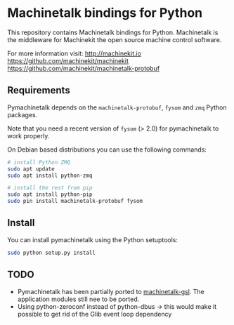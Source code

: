 # Machinetalk bindings for Python

  This repository contains Machinetalk bindings for
  Python. Machinetalk is the middleware for Machinekit the open source
  machine control software.

  For more information visit:
  http://machinekit.io
  https://github.com/machinekit/machinekit
  https://github.com/machinekit/machinetalk-protobuf

## Requirements

Pymachinetalk depends on the `machinetalk-protobuf`, `fysom` and `zmq` Python packages.

Note that you need a recent version of `fysom` (> 2.0) for pymachinetalk to work properly.

On Debian based distributions you can use the following commands:
```bash
# install Python ZMQ
sudo apt update
sudo apt install python-zmq

# install the rest from pip
sudo apt install python-pip
sudo pin install machinetalk-protobuf fysom
```

## Install

You can install pymachinetalk using the Python setuptools:

```bash
sudo python setup.py install
```

## TODO

* Pymachinetalk has been partially ported to [machinetalk-gsl](https://github.com/machinekoder/machinetalk-gsl). The application modules still nee to be ported.
* Using python-zeroconf instead of python-dbus -> this would make it possible to get rid of the Glib event loop dependency
